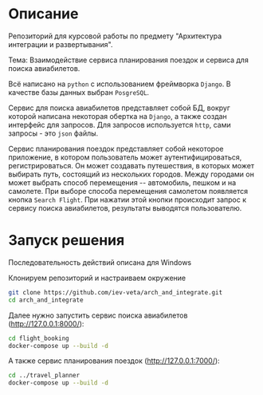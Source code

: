 # Описание
Репозиторий для курсовой работы по предмету "Архитектура интеграции и развертывания".

Тема: Взаимодействие сервиса планирования поездок и сервиса для поиска авиабилетов.

Всё написано на `python` с использованием фреймворка `Django`. В качестве базы данных выбран `PosgreSQL`. 

Сервис для поиска авиабилетов представляет собой БД, вокруг которой написана некоторая обертка на `Django`, а также создан интерфейс для запросов. Для запросов используется `http`, сами запросы - это `json` файлы.

Сервис планирования поездок представляет собой некоторое приложение, в котором пользователь может аутентифицироваться, регистрироваться. Он может создавать путешествия, в которых может выбирать путь, состоящий из нескольких городов. Между городами он может выбрать способ перемещения -- автомобиль, пешком и на самолете. При выборе способа перемещения самолетом появляется кнопка `Search Flight`. При нажатии этой кнопки происходит запрос к сервису поиска авиабилетов, результаты выводятся пользователю.

# Запуск решения

Последовательность действий описана для Windows

Клонируем репозиторий и настраиваем окружение

```bash
git clone https://github.com/iev-veta/arch_and_integrate.git
cd arch_and_integrate
```

Далее нужно запустить сервис поиска авиабилетов (http://127.0.0.1:8000/):

```bash
cd flight_booking
docker-compose up --build -d
```

А также сервис планирования поездок (http://127.0.0.1:7000/):

```bash
cd ../travel_planner
docker-compose up --build -d
```

